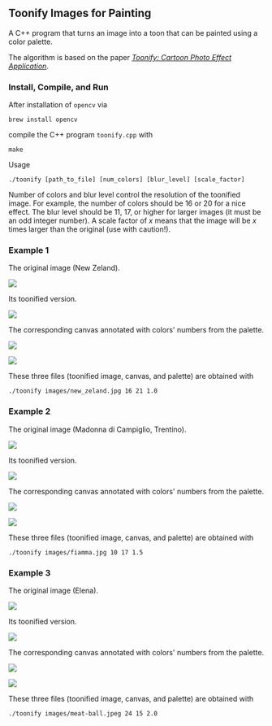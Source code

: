 ## Toonify Images for Painting

A C++ program that turns an image into a toon that can be painted
using a color palette.

The algorithm is based on the paper [*Toonify: Cartoon Photo Effect Application*](https://stacks.stanford.edu/file/druid:yt916dh6570/Dade_Toonify.pdf).

### Install, Compile, and Run

After installation of `opencv` via

	brew install opencv
	
compile the C++ program `toonify.cpp` with

	make
	
Usage

	./toonify [path_to_file] [num_colors] [blur_level] [scale_factor]
	
Number of colors and blur level control the resolution of the toonified image.
For example, the number of colors should be 16 or 20 for a nice effect. The blur level should be 11, 17, or higher for larger images (it must be an odd integer number). A scale factor of *x* means that the image will be *x* times larger than the original
(use with caution!).
	
### Example 1

The original image (New Zeland).

![](images/new_zeland.jpg)

Its toonified version.

![](images/new_zeland.jpg.toonified.jpeg)

The corresponding canvas annotated with colors' numbers
from the palette.

![](images/new_zeland.jpg.annotated.jpeg)	

![](images/new_zeland.jpg.palette.jpeg)	

These three files (toonified image, canvas, and palette) are obtained with

	./toonify images/new_zeland.jpg 16 21 1.0

### Example 2

The original image (Madonna di Campiglio, Trentino).

![](images/fiamma.jpg)

Its toonified version.

![](images/fiamma.jpg.toonified.jpeg)

The corresponding canvas annotated with colors' numbers
from the palette.

![](images/fiamma.jpg.annotated.jpeg)	

![](images/fiamma.jpg.palette.jpeg)	

These three files (toonified image, canvas, and palette) are obtained with

	./toonify images/fiamma.jpg 10 17 1.5

### Example 3

The original image (Elena).

![](images/meat-ball.jpeg)

Its toonified version.

![](images/meat-ball.jpeg.toonified.jpeg)

The corresponding canvas annotated with colors' numbers
from the palette.

![](images/meat-ball.jpeg.annotated.jpeg)	

![](images/meat-ball.jpeg.palette.jpeg)	

These three files (toonified image, canvas, and palette) are obtained with

	./toonify images/meat-ball.jpeg 24 15 2.0